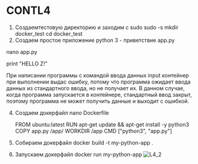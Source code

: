 # CONTL4
1. Создаемтестовую директорию и заходим c sudo
   sudo -s
   mkdir docker_test
   cd docker_test
2.  Coздаем простое приложение python 3 - приветствие app.py
   
   nano app.py
   
print "HELLO Z!"


При написании программы с командой ввода данных input контейнер при выполнении выдас ошибку, потому что программа ожидает ввода данных из стандартного ввода, но не получает их. В данном случае, когда программа запускается в контейнере, стандартный ввод закрыт, поэтому программа не может получить данные и выходит с ошибкой.

4. Создаем докерфайл
   nano Dockerfile
   
    FROM ubuntu:latest
    RUN apt-get update && apt-get install -y python3
    COPY app.py /app/
    WORKDIR /app
    CMD ["python3", "app.py"]

5. Собираем докерфайл
    docker build -t my-python-app .
6. Запускаем докерфайл
   docker run my-python-app
   ![L4_2](https://github.com/PavelE13/CONTL4/assets/94640966/b51dcd00-97ab-4206-ab94-ed3297b69b6f)
